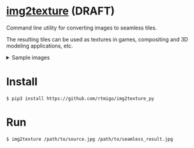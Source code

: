 # [img2texture](https://github.com/rtmigo/img2texture_py#readme) (DRAFT)

Command line utility for converting images to seamless tiles.

The resulting tiles can be used as textures in games, compositing and 3D modeling applications, etc.

<details>
  <summary>Sample images</summary>

### Source image
SOURCE | TILED
-------+--------
![Source image](docs/1_orion_src.jpg) | ![Source tiled](docs/1_orion_src_2x2.jpg)

### Source tiled 
![Source tiled](docs/1_orion_src_2x2.jpg)

### Converted image
![Converted image](docs/2_orion_seamless.jpg)

### Converted tiled
![Converted tiled](docs/2_orion_seamless.jpg2x2.jpg)
</details>

# Install

```
$ pip3 install https://github.com/rtmigo/img2texture_py
```

# Run

```
$ img2texture /path/to/source.jpg /path/to/seamless_result.jpg 
```

